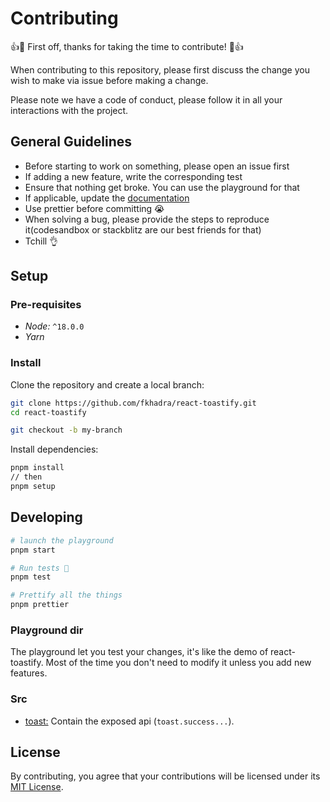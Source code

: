 # Contributing 

:+1::tada: First off, thanks for taking the time to contribute! :tada::+1:

When contributing to this repository, please first discuss the change you wish to make via issue before making a change. 

Please note we have a code of conduct, please follow it in all your interactions with the project.

## General Guidelines

- Before starting to work on something, please open an issue first
- If adding a new feature, write the corresponding test
- Ensure that nothing get broke. You can use the playground for that
- If applicable, update the [documentation](https://github.com/fkhadra/react-toastify-doc)
- Use prettier before committing 😭
- When solving a bug, please provide the steps to reproduce it(codesandbox or stackblitz are our best friends for that)
- Tchill 👌

## Setup

### Pre-requisites

- *Node:* `^18.0.0`
- *Yarn*

### Install

Clone the repository and create a local branch:

```sh
git clone https://github.com/fkhadra/react-toastify.git
cd react-toastify

git checkout -b my-branch
```

Install dependencies:

```sh
pnpm install 
// then
pnpm setup 
```

## Developing

```sh
# launch the playground
pnpm start

# Run tests 💩
pnpm test

# Prettify all the things
pnpm prettier
```

### Playground dir

The playground let you test your changes, it's like the demo of react-toastify. Most of the time you don't need to modify it unless you add new features.

### Src

- [toast:](https://github.com/fkhadra/react-toastify/blob/main/src/core/toast.ts) Contain the exposed api (`toast.success...`).

## License
By contributing, you agree that your contributions will be licensed under its [MIT License](https://github.com/fkhadra/react-toastify/blob/main/LICENSE).
